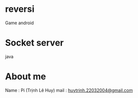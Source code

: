 # reversi
Game android 
# Socket server
java
# About me
Name : Pi (Trịnh Lê Huy)
mail : huytrinh.22032004@gmail.com 
 
